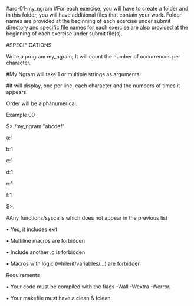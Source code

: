 #arc-01-my_ngram
#For each exercise, you will have to create a folder and in this folder, you will have additional files that contain your work. Folder names are provided at the beginning of each exercise under submit directory and specific file names for each exercise are also provided at the beginning of each exercise under submit file(s).


#SPECIFICATIONS

Write a program my_ngram; It will count the number of occurrences per character.

#My Ngram will take 1 or multiple strings as arguments.

#It will display, one per line, each character and the numbers of times it appears.

Order will be alphanumerical.

Example 00

$>./my_ngram "abcdef"

a:1

b:1

c:1

d:1

e:1

f:1

$>.

#Any functions/syscalls which does not appear in the previous list

• Yes, it includes exit

• Multiline macros are forbidden

• Include another .c is forbidden

• Macros with logic (while/if/variables/...) are forbidden

Requirements

• Your code must be compiled with the flags -Wall -Wextra -Werror.

• Your makefile must have a clean & fclean.
